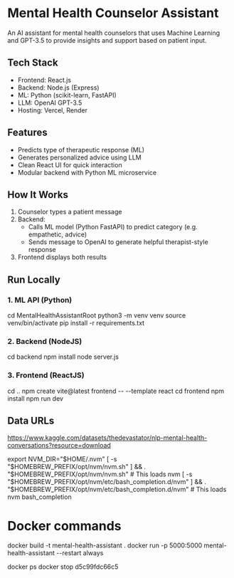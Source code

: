 # Mental Health Counselor Assistant

An AI assistant for mental health counselors that uses Machine Learning and GPT-3.5 to provide insights and support based on patient input.


## Tech Stack
- Frontend: React.js
- Backend: Node.js (Express)
- ML: Python (scikit-learn, FastAPI)
- LLM: OpenAI GPT-3.5
- Hosting: Vercel, Render

## Features
- Predicts type of therapeutic response (ML)  
- Generates personalized advice using LLM  
- Clean React UI for quick interaction  
- Modular backend with Python ML microservice

## How It Works

1. Counselor types a patient message
2. Backend:
   - Calls ML model (Python FastAPI) to predict category (e.g. empathetic, advice)
   - Sends message to OpenAI to generate helpful therapist-style response
3. Frontend displays both results

## Run Locally

### 1. ML API (Python)
cd MentalHealthAssistantRoot
python3 -m venv venv
source venv/bin/activate
pip install -r requirements.txt

### 2. Backend (NodeJS)
cd backend
npm install
node server.js

### 3. Frontend (ReactJS)
cd ..
npm create vite@latest frontend -- --template react
cd frontend
npm install
npm run dev

## Data URLs
https://www.kaggle.com/datasets/thedevastator/nlp-mental-health-conversations?resource=download



export NVM_DIR="$HOME/.nvm"
    [ -s "$HOMEBREW_PREFIX/opt/nvm/nvm.sh" ] && \. "$HOMEBREW_PREFIX/opt/nvm/nvm.sh" # This loads nvm
    [ -s "$HOMEBREW_PREFIX/opt/nvm/etc/bash_completion.d/nvm" ] && \. "$HOMEBREW_PREFIX/opt/nvm/etc/bash_completion.d/nvm" # This loads nvm bash_completion

# Docker commands

docker build -t mental-health-assistant .
docker run -p 5000:5000 mental-health-assistant --restart always


docker ps
docker stop d5c99fdc66c5
